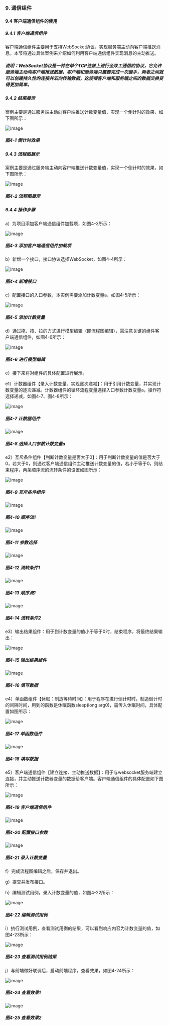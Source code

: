 ### 9. 通信组件

#### 9.4 客户端通信组件的使用

##### 9.4.1 客户端通信组件

客户端通信组件主要用于支持WebSocket协议，实现服务端主动向客户端推送消息。本节将通过具体案例来介绍如何利用客户端通信组件实现消息的主动推送。

##### 说明：WebSocket协议是一种在单个TCP连接上进行全双工通信的协议，它允许服务端主动向客户端推送数据，客户端和服务端只需要完成一次握手，两者之间就可以创建持久性的连接并双向传输数据，这使得客户端和服务端之间的数据交换变得更加简单。

##### 9.4.2 结果展示

案例主要是通过服务端主动向客户端推送计数变量值，实现一个倒计时的效果，如下图所示：

![image](https://user-images.githubusercontent.com/79617492/181437351-c9fb10cd-f3b2-4701-903f-f00d782911ef.png)

##### 图4-1 倒计时效果

##### 9.4.3 流程图展示

案例主要是通过服务端主动向客户端推送计数变量值，实现一个倒计时的效果，如下图所示：

![image](https://user-images.githubusercontent.com/79617492/181437367-b6ebbfd6-5089-4d13-bac6-a0f5dd0df356.png)

##### 图4-2 流程图展示

##### 9.4.4 操作步骤

a）为项目添加客户端通信组件加载项，如图4-3所示：

![image](https://user-images.githubusercontent.com/79617492/181437391-a6d1b012-c068-4bc4-812e-8667469fc190.png)

##### 图4-3 添加客户端通信组件加载项

b）新增一个接口，接口协议选择WebSocket，如图4-4所示：

![image](https://user-images.githubusercontent.com/79617492/181437419-cf60cacb-4ac1-4330-8156-2f4af00f271d.png)

##### 图4-4 新增接口

c）配置接口的入口参数，本实例需要添加计数变量a，如图4-5所示：

![image](https://user-images.githubusercontent.com/79617492/181437438-db56695b-83a4-4259-90a3-70d09f23c02f.png)

##### 图4-5 添加计数变量

d）通过拖、拽、拉的方式进行模型编辑（即流程图编辑），需注意关键的组件客户端通信组件，如图4-6所示：

![image](https://user-images.githubusercontent.com/79617492/181437452-b8f3ddbb-d3a9-47d1-96da-b2d01e6c7f10.png)

##### 图4-6 进行模型编辑

e）接下来将对组件的具体配置进行展示。

e1）计数器组件【录入计数变量、实现逐次递减】：用于引用计数变量，并实现计数变量的逐次递减。计数器组件的循环流程变量选择入口参数计数变量a，操作符选择递减，如图4-7、图4-8所示：

![image](https://user-images.githubusercontent.com/79617492/181437462-67702e92-4d54-4734-8637-820e4851b5d6.png)

##### 图4-7 计数器组件

![image](https://user-images.githubusercontent.com/79617492/181437493-7d574ba1-a921-4fbc-916d-3fcf603b0108.png)

##### 图4-8 选择入口参数计数变量a

e2）互斥条件组件【判断计数变量是否大于0】：用于判断计数变量的值是否大于0，若大于0，则通过客户端通信组件主动推送计数变量的值，若小于等于0，则结束程序，两条顺序流的流转条件的设置如图所示：

![image](https://user-images.githubusercontent.com/79617492/181437530-c9b5f80e-8355-4f1f-ac4e-3e86f54e2af9.png)

##### 图4-9 互斥条件组件

![image](https://user-images.githubusercontent.com/79617492/181437549-b6ff663d-c75d-4dfb-824a-5036135af7c6.png)

##### 图4-10 顺序流1

![image](https://user-images.githubusercontent.com/79617492/181437574-1dd7ecf9-ad6e-432b-904d-03119ffa34ff.png)

##### 图4-11 参数选择

![image](https://user-images.githubusercontent.com/79617492/181437595-97a0821a-417b-478e-a253-4bccb483c5f2.png)

##### 图4-12 流转条件1

![image](https://user-images.githubusercontent.com/79617492/181437625-36a5d2b9-0573-4b21-af19-94462355b221.png)

##### 图4-13 顺序流1

![image](https://user-images.githubusercontent.com/79617492/181437642-d5c573de-00ce-43bf-aa5f-f62d6587212e.png)

##### 图4-14 流转条件2

e3）输出结果组件：用于到计数变量的值小于等于0时，结束程序，将最终结果输出：

![image](https://user-images.githubusercontent.com/79617492/181437660-f464192d-e2f6-4ab2-8064-1c70a5cb1103.png)

##### 图4-15 输出结果组件

![image](https://user-images.githubusercontent.com/79617492/181437682-9cbe8bb9-8952-4644-94a6-d7f530ac9df8.png)

##### 图4-16 填写数据

e4）单函数组件【休眠：制造等待时间】：用于程序在进行倒计时时，制造倒计时的间隔时间，用到的函数是休眠函数sleep(long arg0)，需传入休眠时间，具体配置如图所示：

![image](https://user-images.githubusercontent.com/79617492/181437744-c02a0895-a4fb-4fcf-ad0e-83fbf75174e4.png)

##### 图4-17 单函数组件

![image](https://user-images.githubusercontent.com/79617492/181437761-cc67d1ed-0bf6-48dc-9d5c-cf67253b110b.png)

##### 图4-18 填写数据

e5）客户端通信组件【建立连接、主动推送数据】：用于与websocket服务端建立连接，并主动推送计数器变量的数据给客户端。客户端通信组件的具体配置如下图所示：

![image](https://user-images.githubusercontent.com/79617492/181437790-5b378979-53eb-4117-8bd5-90d16d734aa9.png)

##### 图4-19 客户端通信组件

![image](https://user-images.githubusercontent.com/79617492/181437812-27aa77c9-80f0-4505-b164-261ba9fb4c37.png)

##### 图4-20 配置接口参数

![image](https://user-images.githubusercontent.com/79617492/181437843-21cc5d3b-3eb0-4f76-85ee-40fcb00442a8.png)

##### 图4-21 录入计数变量

f）完成流程图编辑之后，保存并退出。

g）提交并发布接口。

h）编辑测试用例，录入计数变量的值，如图4-22所示：

![image](https://user-images.githubusercontent.com/79617492/181437899-8c556e71-804b-4b0f-8a2b-74947e0aefde.png)

##### 图4-22 编辑测试用例

i）执行测试用例，查看测试用例的结果，可以看到响应内容为计数变量的值，如图4-23所示：

![image](https://user-images.githubusercontent.com/79617492/181437918-05026303-fbc0-4b4e-9a45-ea42982c07dd.png)

##### 图4-23 查看测试用例结果

j）与前端做好联调后，启动前端程序，查看效果，如图4-24所示：

![image](https://user-images.githubusercontent.com/79617492/181437939-e8a3fe91-0d77-43e6-b6bd-36c314bb0892.png)

##### 图4-24 查看效果1

![image](https://user-images.githubusercontent.com/79617492/181437956-fc668e6d-1d28-4f60-864e-f35d12a2fc46.png)

##### 图4-25 查看效果2
